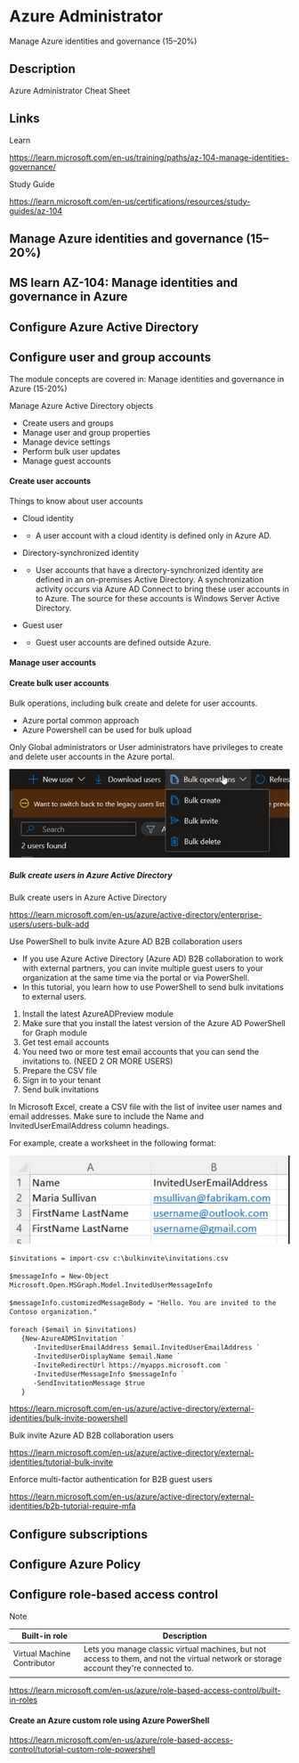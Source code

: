 # Azure Administrator

Manage Azure identities and governance (15–20%)

## Description

Azure Administrator Cheat Sheet

## Links

Learn

https://learn.microsoft.com/en-us/training/paths/az-104-manage-identities-governance/

Study Guide

https://learn.microsoft.com/en-us/certifications/resources/study-guides/az-104

## Manage Azure identities and governance (15–20%)

## MS learn AZ-104: Manage identities and governance in Azure

## Configure Azure Active Directory

## Configure user and group accounts

The module concepts are covered in: Manage identities and governance in Azure (15-20%)

Manage Azure Active Directory objects

* Create users and groups
* Manage user and group properties
* Manage device settings
* Perform bulk user updates
* Manage guest accounts

#### Create user accounts

Things to know about user accounts

* Cloud identity
* * A user account with a cloud identity is defined only in Azure AD. 

* Directory-synchronized identity
* * User accounts that have a directory-synchronized identity are defined in an on-premises Active Directory. A synchronization activity occurs via Azure AD Connect to bring these user accounts in to Azure. The source for these accounts is Windows Server Active Directory.

* Guest user
* * Guest user accounts are defined outside Azure.

#### Manage user accounts



#### Create bulk user accounts

Bulk operations, including bulk create and delete for user accounts.

* Azure portal common approach
* Azure Powershell can be used for bulk upload

Only Global administrators or User administrators have privileges to create and delete user accounts in the Azure portal.


![Bulk operations ](https://github.com/spawnmarvel/quickguides/blob/main/azure/Manage-identities-and-governance/bulk_operations.jpg)

##### Bulk create users in Azure Active Directory

Bulk create users in Azure Active Directory

https://learn.microsoft.com/en-us/azure/active-directory/enterprise-users/users-bulk-add


Use PowerShell to bulk invite Azure AD B2B collaboration users

* If you use Azure Active Directory (Azure AD) B2B collaboration to work with external partners, you can invite multiple guest users to your organization at the same time via the portal or via PowerShell.
* In this tutorial, you learn how to use PowerShell to send bulk invitations to external users. 

1. Install the latest AzureADPreview module
2. Make sure that you install the latest version of the Azure AD PowerShell for Graph module
3. Get test email accounts
4. You need two or more test email accounts that you can send the invitations to. (NEED 2 OR MORE USERS)
5. Prepare the CSV file
6. Sign in to your tenant
7. Send bulk invitations


In Microsoft Excel, create a CSV file with the list of invitee user names and email addresses. 
Make sure to include the Name and InvitedUserEmailAddress column headings.

For example, create a worksheet in the following format:

![Bulk csv ](https://github.com/spawnmarvel/quickguides/blob/main/azure/Manage-identities-and-governance/bulk_csv.jpg)

```
$invitations = import-csv c:\bulkinvite\invitations.csv

$messageInfo = New-Object Microsoft.Open.MSGraph.Model.InvitedUserMessageInfo

$messageInfo.customizedMessageBody = "Hello. You are invited to the Contoso organization."

foreach ($email in $invitations)
   {New-AzureADMSInvitation `
      -InvitedUserEmailAddress $email.InvitedUserEmailAddress `
      -InvitedUserDisplayName $email.Name `
      -InviteRedirectUrl https://myapps.microsoft.com `
      -InvitedUserMessageInfo $messageInfo `
      -SendInvitationMessage $true
   }

```



https://learn.microsoft.com/en-us/azure/active-directory/external-identities/bulk-invite-powershell

Bulk invite Azure AD B2B collaboration users

https://learn.microsoft.com/en-us/azure/active-directory/external-identities/tutorial-bulk-invite

Enforce multi-factor authentication for B2B guest users

https://learn.microsoft.com/en-us/azure/active-directory/external-identities/b2b-tutorial-require-mfa


## Configure subscriptions

## Configure Azure Policy

## Configure role-based access control


Note

| Built-in role | Description
| ------------- | -----------
| Virtual Machine Contributor | Lets you manage classic virtual machines, but not access to them, and not the virtual network or storage account they're connected to.
|               | 

https://learn.microsoft.com/en-us/azure/role-based-access-control/built-in-roles


#### Create an Azure custom role using Azure PowerShell

https://learn.microsoft.com/en-us/azure/role-based-access-control/tutorial-custom-role-powershell



